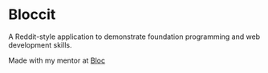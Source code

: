 # Bloccit

A Reddit-style application to demonstrate foundation programming and web development skills.

Made with my mentor at [Bloc](http://bloc.io)